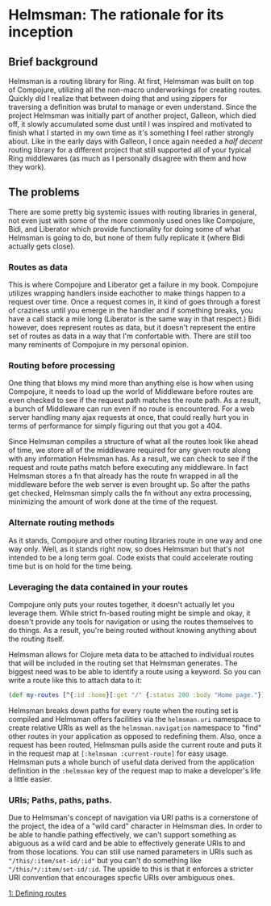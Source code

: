 # Helmsman: The rationale for its inception
## Brief background
Helmsman is a routing library for Ring. At first, Helmsman was built on top of
Compojure, utilizing all the non-macro underworkings for creating routes.
Quickly did I realize that between doing that and using zippers for traversing
a definition was brutal to manage or even understand. Since the project
Helmsman was initially part of another project, Galleon, which died off, it
slowly accumulated some dust until I was inspired and motivated to finish what
I started in my own time as it's something I feel rather strongly about. Like
in the early days with Galleon, I once again needed a *half decent* routing
library for a different project that still supported all of your typical Ring
middlewares (as much as I personally disagree with them and how they work).

## The problems
There are some pretty big systemic issues with routing libraries in general, not
even just with some of the more commonly used ones like Compojure, Bidi, and
Liberator which provide functionality for doing some of what Helmsman is going
to do, but none of them fully replicate it (where Bidi actually gets close).

### Routes as data
This is where Compojure and Liberator get a failure in my book. Compojure
utilizes wrapping handlers inside eachother to make things happen to a request
over time. Once a request comes in, it kind of goes through a forest of
craziness until you emerge in the handler and if something breaks, you have
a call stack a mile long (Liberator is the same way in that respect.) Bidi
however, does represent routes as data, but it doesn't represent the entire set
of routes as data in a way that I'm confortable with. There are still too many
reminents of Compojure in my personal opinion.

### Routing before processing
One thing that blows my mind more than anything else is how when using
Compojure, it needs to load up the world of Middleware before routes are even
checked to see if the request path matches the route path. As a result, a bunch
of Middleware can run even if no route is encountered. For a web server handling
many ajax requests at once, that could really hurt you in terms of performance
for simply figuring out that you got a 404.

Since Helmsman compiles a structure of what all the routes look like ahead of
time, we store all of the middleware required for any given route along with
any information Helmsman has. As a result, we can check to see if the request
and route paths match before executing any middleware. In fact Helmsman stores
a fn that already has the route fn wrapped in all the middleware before the
web server is even brought up. So after the paths get checked, Helmsman simply
calls the fn without any extra processing, minimizing the amount of work done at
the time of the request.

### Alternate routing methods
As it stands, Compojure and other routing libraries route in one way and one way
only. Well, as it stands right now, so does Helmsman but that's not intended to
be a long term goal. Code exists that could accelerate routing time but is on
hold for the time being.

### Leveraging the data contained in your routes
Compojure only puts your routes together, it doesn't actually let you leverage
them. While strict fn-based routing might be simple and okay, it doesn't provide
any tools for navigation or using the routes themselves to do things. As a
result, you're being routed without knowing anything about the routing itself.

Helmsman allows for Clojure meta data to be attached to individual routes that
will be included in the routing set that Helmsman generates. The biggest need
was to be able to identify a route using a keyword. So you can write a route
like this to attach data to it:
```clojure
(def my-routes [^{:id :home}[:get "/" {:status 200 :body "Home page."}]])
```

Helmsman breaks down paths for every route when the routing set is compiled and
Helmsman offers facilities via the ```helmsman.uri``` namespace to create
relative URIs as well as the ```helmsman.navigation``` namespace to "find" other
routes in your application as opposed to redefining them. Also, once a request
has been routed, Helmsman pulls aside the current route and puts it in the
request map at ```[:helmsman :current-route]``` for easy usage. Helmsman puts
a whole bunch of useful data derived from the application definition in the
```:helmsman``` key of the request map to make a developer's life a little
easier.

### URIs; Paths, paths, paths.
Due to Helmsman's concept of navigation via URI paths is a cornerstone of the
project, the idea of a "wild card" character in Helmsman dies. In order to be
able to handle pathing effectively, we can't support something as abiguous as
a wild card and be able to effectively generate URIs to and from those
locations. You can still use named parameters in URIs such as
```"/this/:item/set-id/:id"``` but you can't do something like
```"/this/*/:item/set-id/:id```. The upside to this is that it enforces a
stricter URI convention that encourages specfic URIs over ambiguous ones.

[1: Defining routes](https://github.com/vlacs/helmsman/blob/dev/doc/02-requests.md)

